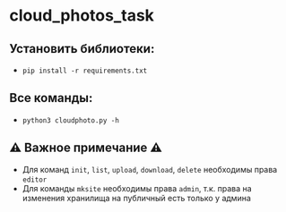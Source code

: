 # cloud_photos_task
## Установить библиотеки:
* `pip install -r requirements.txt`

## Все команды:
* `python3 cloudphoto.py -h`

## ⚠️ Важное примечание ⚠️
* Для команд `init`, `list`, `upload`, `download`, `delete` необходимы права `editor`
* Для команды `mksite` необходимы права `admin`, т.к. права на изменения хранилища на публичный есть только у админа
